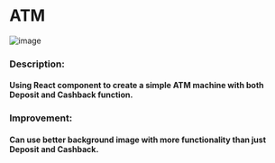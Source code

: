 # ATM

![image](https://user-images.githubusercontent.com/51896051/149856706-5bf0037d-355e-4bc9-8479-624113a3de07.png)

### Description:
#### Using React component to create a simple ATM machine with both Deposit and Cashback function.
### Improvement:
#### Can use better background image with more functionality than just Deposit and Cashback.
